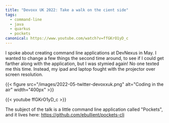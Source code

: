 ```yaml
---
title: "Devoxx UK 2022: Take a walk on the cient side"
tags:
  - command-line
  - java
  - quarkus
  - pockets
canonical: https://www.youtube.com/watch?v=ffGKrO1yD_c
---
```

I spoke about creating command line applications at DevNexus in May. I wanted to change a few things the second time around, to see if I could get farther along with the application, but I was stymied again! No one texted me this time. Instead, my ipad and laptop fought with the projector over screen resolution.

{{< figure src="/images/2022-05-twitter-devoxxuk.png" alt="Coding in the air" width="400px" >}}

<!--more-->

{{< youtube ffGKrO1yD_c >}}

The subject of the talk is a little command line application called "Pockets", and it lives here: https://github.com/ebullient/pockets-cli